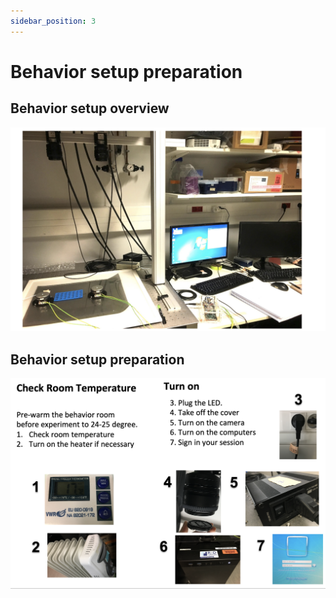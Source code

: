 ```yaml
---
sidebar_position: 3
---
```


# Behavior setup preparation

## Behavior setup overview

![alt text](./static/behaviorSetupOverview.png)

## Behavior setup preparation

![alt text](./static/behaviorSetupPreparation.png)
